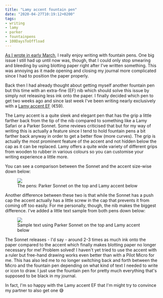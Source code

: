 ```yaml
---
title: "Lamy accent fountain pen"
date: "2020-04-27T10:19:12+0200"
tags:
- writing
- lamy
- parker
- fountainpens
- 100DaysToOffload
---
```


[As I wrote in early March][fp], I really enjoy writing with fountain pens. One big issue I still had up until now was, though, that I could only stop smearing and bleeding by using blotting paper right after I've written something. This was annoying as it made opening and closing my journal more complicated since I had to position the paper properly.

Back then I had already thought about getting myself another fountain pen but this time with an extra-fine (EF) nib which should solve this issue by simply not releasing less ink onto the paper. I finally decided which pen to get two weeks ago and since last week I've been writing nearly exclusively with a [Lamy accent EF][l] (€59).

The Lamy accent is a quite sleek and elegant pen that has the grip a little farther back from the tip of the nib compared to something like a Lamy Safari or a Parker Sonnet.  Some reviews criticised that but for my way of writing this is actually a feature since I tend to hold fountain pens a bit farther back anyway in order to get a better flow (more curves). The grip is actually the most prominent feature of the accent and not hidden below the cap as it can be replaced. Lamy offers a quite wide variety of different grips from wooden to rubber in various colours so you can customise your writing experience a little more.

You can see a comparison between the Sonnet and the accent size-wise down below:

<figure>
<img src="/media/2020/lamyaccent-compare-pens.jpg">
<figcaption>The pens: Parker Sonnet on the top and Lamy accent below</figcaption>
</figure>


Another difference between these two is that while the Sonnet has a push cap the accent actually has a little screw in the cap that prevents it from coming off too easily. For me personally, though, the nib makes the biggest difference. I've added a little text sample from both pens down below:

<figure>
<img src="/media/2020/lamyaccent-compare-text.jpg">
<figcaption>Sample text using Parker Sonnet on the top and Lamy accent below</figcaption>
</figure>

The Sonnet releases - I'd say - around 2-3 times as much ink onto the paper compared to the accent which finally makes blotting paper no longer necessary for me! Problem solved! I haven't yet tried to use the accent with a ruler but free-hand drawing works even better than with a Pilot Micro for me. This has also led me to no longer switching back and forth between the Micro and the fountain pen depending on what kind of text I needed to write or icon to draw. I just use the fountain pen for pretty much everything that's supposed to be black in my journal.

In fact, I'm so happy with the Lamy accent EF that I'm might try to convince my partner to also get one 😅


[fp]: https://zerokspot.com/weblog/2020/03/12/falling-in-love-with-my-fountain-pen-again/
[l]: https://www.lamy.com/en/lamy-accent/
